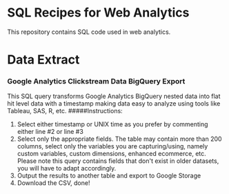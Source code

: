 # SQL Recipes for Web Analytics
This repository contains SQL code used in web analytics.

# Data Extract
### Google Analytics Clickstream Data BigQuery Export
This SQL query transforms Google Analytics BigQuery nested data into flat hit level data with a timestamp making data easy to analyze using  tools like Tableau, SAS, R, etc.
#####Instructions:
1. Select either timestamp or UNIX time as you prefer by commenting either line #2 or line #3
2. Select only the appropriate fields. The table may contain more than 200 columns, select only the variables you are capturing/using, namely custom variables, custom dimensions, enhanced ecommerce, etc. Please note this query contains fields that don't exist in older datasets, you will have to adapt accordingly.
3. Output the results to another table and export to Google Storage
4. Download the CSV, done!